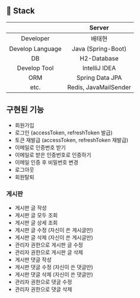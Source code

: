 ## 📌 Stack

|                      | Server        |
|:--------------------:|:---------------:|
| Developer | 배태현 |
| Develop Language | Java (Spring-Boot)|
| DB               | H2-Database |
| Develop Tool     | IntelliJ IDEA |
| ORM | Spring Data JPA|
| etc. | Redis, JavaMailSender |

## 구현된 기능
* 회원가입  
* 로그인 (accessToken, refreshToken 발급)  
* 토큰 재발급 (accessToken, refreshToken 재발급)
* 이메일로 인증번호 받기
* 이메일로 받은 인증번호로 인증하기 
* 이메일 인증 후 비밀번호 변경
* 로그아웃  
* 회원탈퇴  

### 게시판
* 게시판 글 작성
* 게시판 글 모두 조회
* 게시판 글 상세 조회
* 게시판 글 수정 (자신이 쓴 게시글만)
* 게시판 글 삭제 (자신이 쓴 게시글만)
* 관리자 권한으로 게시판 글 수정
* 관리자 권한으로 게시판 글 삭제
* 게시판 댓글 작성
* 게시판 댓글 수정 (자신이 쓴 댓글만)
* 게시판 댓글 삭제 (자신이 쓴 댓글만)
* 관리자 권한으로 댓글 수정
* 관리자 권한으로 댓글 삭제


